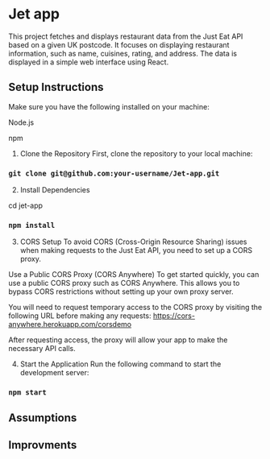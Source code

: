 # Jet app

This project fetches and displays restaurant data from the Just Eat API based on a given UK postcode. It focuses on displaying restaurant information, such as name, cuisines, rating, and address. The data is displayed in a simple web interface using React.

## Setup Instructions

Make sure you have the following installed on your machine:

Node.js 

npm 

1. Clone the Repository
First, clone the repository to your local machine:

### `git clone git@github.com:your-username/Jet-app.git`

2. Install Dependencies

cd jet-app
### `npm install`

3. CORS Setup 
To avoid CORS (Cross-Origin Resource Sharing) issues when making requests to the Just Eat API, you need to set up a CORS proxy.

 Use a Public CORS Proxy (CORS Anywhere)
To get started quickly, you can use a public CORS proxy such as CORS Anywhere. This allows you to bypass CORS restrictions without setting up your own proxy server.

You will need to request temporary access to the CORS proxy by visiting the following URL before making any requests: https://cors-anywhere.herokuapp.com/corsdemo

After requesting access, the proxy will allow your app to make the necessary API calls.

4. Start the Application
Run the following command to start the development server:

### `npm start`


## Assumptions


## Improvments 
